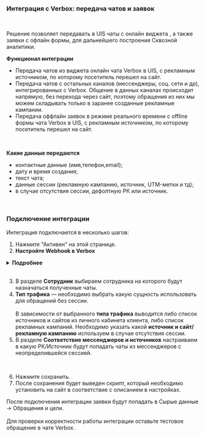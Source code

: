 ### Интеграция с Verbox: передача чатов и заявок
<br />


Решение позволяет передавать в UIS чаты с онлайн виджета , а также заявки с офлайн формы, для дальнейшего построения Сквозной аналитики. <br />


**Функционал интеграции** <br />  
- Передача чатов из виджета онлайн чата Verbox в UIS, c рекламным источником, по которому посетитель перешел на сайт. 
- Передача чатов  с остальных каналов (мессенджеры, соц. сети и др), интегрированных с Verbox. 
Общение в данных каналах происходит напрямую, без перехода через сайт, поэтому обращения из них мы можем складывать только в заранее созданные рекламные кампании.
- Передача оффлайн заявок  в режиме реального времени   с offline формы чата Verbox в UIS, c рекламным источником, по которому посетитель перешел на сайт. 
<br />


 **Какие данные передаются**<br />
  
- контактные данные (имя,телефон,email);  
- дату и время создания;  
- текст чата;
- данные сессии (рекламную кампанию, источник, UTM-метки и тд);  
- в случае отсутствия сессии, дефолтную РК или источник.
<br />


### Подключение интеграции <br />

Интеграция подключается в несколько шагов: <br />

1. Нажмите "Активен" на этой странице. <br />
2. **Настройте Webhook в Verbox**<br />

<details>
  <summary style="font-weight:bold;"> Подробнее </summary> <br />

  - **Webhook url для чатов** <br />
      - Зайдите в Verbox в настройки сайта (по каждому сайту настройка производится отдельно). 
      - Найдите раздел События и выберете "Диалог завершен".
      - Добавьте обработчик, в нем добавьте действие "Webhook".
      - В URL хука укажите значение из поля "Webhook url для чатов ".
      - Сохраните обработчик и активируйте его. <br />

      ![image](verbox_chat.gif)

  - **Передавать offline заявки** — прожмите переключатель, если необходимо передавать offline заявки с формы offline вопроса. После прожатия появится отдельный URL для offline заявок <br />
  
  - **Webhook url для offline заявок** <br />
      - Зайдите в Verbox в настройки сайта (по каждому сайту настройка производится отдельно) 
      - Найдите раздел События и выберете "Новый оффлайн вопрос"
      - Добавьте обработчик, в нем добавьте действие "Webhook"
      - В URL хука укажите значение из поля "Webhook url для offline заявок "
      - Сохраните обработчик и активируйте его    <br />  

      ![image](verbox_offline.gif)


</details> 
<br /> 

3. В разделе **Сотрудник**  выбираем сотрудника на которого будут назначаться полученные чаты.  
4. **Тип трафика** — необходимо выбрать какую сущность использовать для обращений без сессии. <br />  
В зависимости от выбранного **типа трафика** выводится либо список источников и сайтов  из личного кабинета клиента, либо список рекламных кампаний. Необходимо указать какой **источник и сайт/рекламную кампанию** используем в случае отсутствия сессии. <br /> 
5. В разделе **Соответствие мессенджеров и источников** настраиваем в какую РК/Источник будут попадать чаты из мессенджеров с неопределившейся сессией.  

<br />

6. Нажмите сохранить.<br />
7. После сохранения будет выведен скрипт, который необходимо установить на сайт в соответствие с описанием в настройках.<br />


После подключения интеграции заявки будут попадать в  Сырые данные -> Обращения и цели. <br />  
Для проверки корректности работы интеграции оставьте тестовое обращение в чате Verbox.
